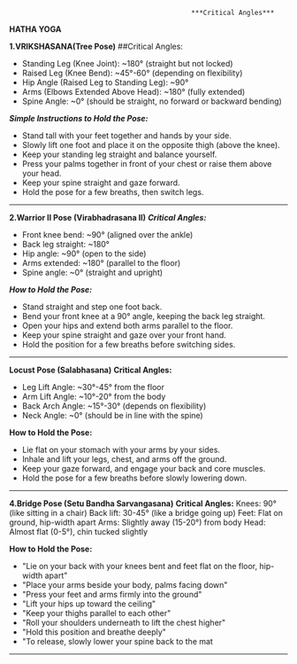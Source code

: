                                                   ***Critical Angles***
**HATHA YOGA**

**1.VRIKSHASANA(Tree Pose)**
##Critical Angles:
- Standing Leg (Knee Joint): ~180° (straight but not locked) 
- Raised Leg (Knee Bend): ~45°-60° (depending on flexibility)
- Hip Angle (Raised Leg to Standing Leg): ~90°
- Arms (Elbows Extended Above Head): ~180° (fully extended)
- Spine Angle: ~0° (should be straight, no forward or backward bending)

***Simple Instructions to Hold the Pose:***

- Stand tall with your feet together and hands by your side.
- Slowly lift one foot and place it on the opposite thigh (above the knee).
- Keep your standing leg straight and balance yourself.
- Press your palms together in front of your chest or raise them above your head.
- Keep your spine straight and gaze forward.
- Hold the pose for a few breaths, then switch legs.

***********************************************************************
**2.Warrior II Pose (Virabhadrasana II)**
***Critical Angles:***
- Front knee bend: ~90° (aligned over the ankle)
- Back leg straight: ~180°
- Hip angle: ~90° (open to the side)
- Arms extended: ~180° (parallel to the floor)
- Spine angle: ~0° (straight and upright)

***How to Hold the Pose:***
- Stand straight and step one foot back.
- Bend your front knee at a 90° angle, keeping the back leg straight.
- Open your hips and extend both arms parallel to the floor.
- Keep your spine straight and gaze over your front hand.
- Hold the position for a few breaths before switching sides.
************************************************************************

**Locust Pose (Salabhasana)**
**Critical Angles:**
- Leg Lift Angle: ~30°-45° from the floor
- Arm Lift Angle: ~10°-20° from the body
- Back Arch Angle: ~15°-30° (depends on flexibility)
- Neck Angle: ~0° (should be in line with the spine)

**How to Hold the Pose:**
- Lie flat on your stomach with your arms by your sides.
- Inhale and lift your legs, chest, and arms off the ground.
- Keep your gaze forward, and engage your back and core muscles.
- Hold the pose for a few breaths before slowly lowering down.
************************************************************************

**4.Bridge Pose (Setu Bandha Sarvangasana)**
**Critical Angles:**
Knees: 90° (like sitting in a chair)
Back lift: 30-45° (like a bridge going up)
Feet: Flat on ground, hip-width apart
Arms: Slightly away (15-20°) from body
Head: Almost flat (0-5°), chin tucked slightly

**How to Hold the Pose:**
- "Lie on your back with your knees bent and feet flat on the floor, hip-width apart"
- "Place your arms beside your body, palms facing down"
- "Press your feet and arms firmly into the ground"
- "Lift your hips up toward the ceiling"
- "Keep your thighs parallel to each other"
- "Roll your shoulders underneath to lift the chest higher"
- "Hold this position and breathe deeply"
- "To release, slowly lower your spine back to the mat
************************************************************************
